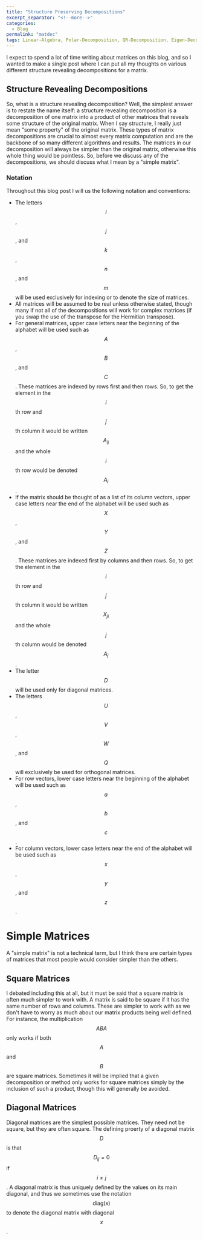 ```yaml
---
title: "Structure Preserving Decompositions"
excerpt_separator: "<!--more-->"
categories:
  - Blog
permalink: "matdec"
tags: Linear-Algebra, Polar-Decomposition, QR-Decomposition, Eigen-Decomposition, Spectral-Decomposition, Singular-Value-Decomposition. Jordan-Decomposition
---
```


I expect to spend a lot of time writing about matrices on this blog, and so I wanted to make a single post where I can put all my thoughts on various different structure revealing decompositions for a matrix.

## Structure Revealing Decompositions

So, what is a structure revealing decomposition? Well, the simplest answer is to restate the name itself: a structure revealing decomposition is a decomposition of one matrix into a product of other matrices that reveals some structure of the original matrix. When I say structure, I really just mean "some property" of the original matrix. These types of matrix decompositions are crucial to almost every matrix computation and are the backbone of so many different algorithms and results. The matrices in our decomposition will always be simpler than the original matrix, otherwise this whole thing would be pointless. So, before we discuss any of the decompositions, we should discuss what I mean by a "simple matrix".

### Notation

Throughout this blog post I will us the following notation and conventions:

 - The letters $$i$$, $$j$$, and $$k$$, $$n$$, and $$m$$ will be used exclusively for indexing or to denote the size of matrices.
 - All matrices will be assumed to be real unless otherwise stated, though many if not all of the decompositions will work for complex matrices (if you swap the use of the transpose for the Hermitian transpose).
 - For general matrices, upper case letters near the beginning of the alphabet will be used such as $$A$$, $$B$$, and $$C$$. These matrices are indexed by rows first and then rows. So, to get the element in the $$i$$th row and $$j$$th column it would be written $$A_{ij}$$ and the whole $$i$$th row would be denoted $$A_{i}$$.
 - If the matrix should be thought of as a list of its column vectors, upper case letters near the end of the alphabet will be used such as $$X$$, $$Y$$, and $$Z$$. These matrices are indexed first by columns and then rows. So, to get the element in the $$i$$th row and $$j$$th column it would be written $$X_{ji}$$ and the whole $$j$$th column would be denoted $$A_{j}$$.
 - The letter $$D$$ will be used only for diagonal matrices.
 - The letters $$U$$, $$V$$, $$W$$, and $$Q$$ will exclusively be used for orthogonal matrices.
 - For row vectors, lower case letters near the beginning of the alphabet will be used such as $$a$$, $$b$$, and $$c$$.
 - For column vectors, lower case letters near the end of the alphabet will be used such as $$x$$, $$y$$, and $$z$$.

# Simple Matrices

A "simple matrix" is not a technical term, but I think there are certain types of matrices that most people would consider simpler than the others.

## Square Matrices

I debated including this at all, but it must be said that a square matrix is often much simpler to work with. A matrix is said to be square if it has the same number of rows and columns. These are simpler to work with as we don't have to worry as much about our matrix products being well defined. For instance, the multiplication $$ABA$$ only works if both $$A$$ and $$B$$ are square matrices. Sometimes it will be implied that a given decomposition or method only works for square matrices simply by the inclusion of such a product, though this will generally be avoided.

## Diagonal Matrices

Diagonal matrices are the simplest possible matrices. They need not be square, but they are often square. The defining proerty of a diagonal matrix $$D$$ is that $$D_{ij} = 0$$ if $$i \neq j$$. A diagonal matrix is thus uniquely defined by the values on its main diagonal, and thus we sometimes use the notation $$\mathrm{diag}(x)$$ to denote the diagonal matrix with diagonal $$x$$.